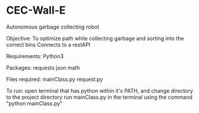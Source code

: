 # CEC-Wall-E
Autonomous garbage collecting robot

Objective: To optimize path while collecting garbage and sorting into the correct bins
Connects to a restAPI 


Requirements:
Python3


Packages:
requests
json
math

Files required:
mainClass.py
request.py

To run:
open terminal that has python within it's PATH, and change directory to the project directory
run mainClass.py in the terminal using the command "python mainClass.py"
